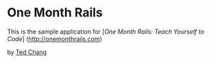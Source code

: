 # One Month Rails

This is the sample application for
[*One Month Rails: Teach Yourself to Code*] (http://onemonthrails.com)

by [Ted Chang](http://tedchang.com)
